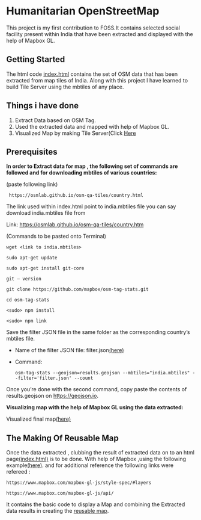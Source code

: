 # Humanitarian OpenStreetMap

This project is my first contribution to FOSS.It contains selected social facility present within India that have been extracted and displayed with the help of Mapbox GL.

## Getting Started

The html code [index.html](https://github.com/aaronakku/HOT-OSM/blob/master/index.html) contains the set of OSM data that has been extracted from map tiles of India. 
Along with this project I have learned to build Tile Server using the mbtiles of any place.

## Things i have done

1.  Extract Data based on OSM Tag.
2.  Used the extracted data and mapped with help of Mapbox GL.
3.  Visualized Map by making Tile Server(Click [Here](https://medium.com/@snehamariamsanthosh/making-of-tile-server-2ba9d397acc)

## Prerequisites

**In order to Extract data for map , the following set of commands are followed and for downloading mbtiles of various countries:**

(paste following link)
  
` https://osmlab.github.io/osm-qa-tiles/country.html`

The link used within index.html point to india.mbtiles file
you can say download india.mbtiles file from

Link: https://osmlab.github.io/osm-qa-tiles/country.htm
 
(Commands to be pasted onto Terminal)

`wget <link to india.mbtiles>`

```
sudo apt-get update

sudo apt-get install git-core

git — version

git clone https://github.com/mapbox/osm-tag-stats.git

cd osm-tag-stats

<sudo> npm install

<sudo> npm link
```
Save the filter JSON file in the same folder as the corresponding country’s mbtiles file.
* Name of the filter JSON file: filter.json[(here)](https://github.com/aaronakku/HOT-OSM/blob/master/filter.json)
* Command:

  ` osm-tag-stats --geojson=results.geojson --mbtiles="india.mbtiles" --filter='filter.json' --count `

Once you’re done with the second command, copy paste the contents of results.geojson on https://geojson.io.

**Visualizing map with the help of Mapbox GL using the data extracted:**

Visualized final map[(here)](https://github.com/aaronakku/aaronakku/blob/master/README.md)

## The Making Of Reusable Map
Once the data extracted , clubbing the result of extracted data on to an html page[(index.html)](https://github.com/aaronakku/HOT-OSM/blob/master/index.html) is to be done.
With help of Mapbox ,using the following example[(here)](https://www.mapbox.com/mapbox-gl-js/example/simple-map/).
and for additional reference the following links were refereed :
```
https://www.mapbox.com/mapbox-gl-js/style-spec/#layers

https://www.mapbox.com/mapbox-gl-js/api/
```
It contains the basic code to display a Map and combining the Extracted data results in creating the [reusable map](https://aaronakku.github.io/aaronakku/INTERACTIVE-MAP/).
